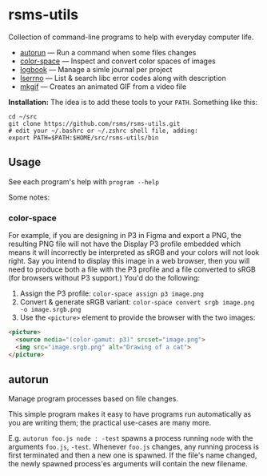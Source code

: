 # rsms-utils

Collection of command-line programs to help with everyday computer life.

- [autorun](bin/autorun) — Run a command when some files changes
- [color-space](bin/color-space) — Inspect and convert color spaces of images
- [logbook](bin/logbook) — Manage a simle journal per project
- [lserrno](bin/lserrno) — List & search libc error codes along with description
- [mkgif](bin/mkgif) — Creates an animated GIF from a video file

**Installation:** The idea is to add these tools to your `PATH`. Something like this:

```
cd ~/src
git clone https://github.com/rsms/rsms-utils.git
# edit your ~/.bashrc or ~/.zshrc shell file, adding:
export PATH=$PATH:$HOME/src/rsms-utils/bin
```


## Usage

See each program's help with `program --help`

Some notes:

### color-space

For example, if you are designing in P3 in Figma and export a PNG, the resulting PNG file will not have the Display P3 profile embedded which means it will incorrectly be interpreted as sRGB and your colors will not look right. Say you intend to display this image in a web browser, then you will need to produce both a file with the P3 profile and a file converted to sRGB (for browsers without P3 support.) You'd do the following:

1. Assign the P3 profile: `color-space assign p3 image.png`
2. Convert & generate sRGB variant: `color-space convert srgb image.png -o image.srgb.png`
3. Use the `<picture>` element to provide the browser with the two images:

```html
<picture>
  <source media="(color-gamut: p3)" srcset="image.png">
  <img src="image.srgb.png" alt="Drawing of a cat">
</picture>
```


## autorun

Manage program processes based on file changes.

This simple program makes it easy to have programs run automatically
as you are writing them; the practical use-cases are many more.

E.g. `autorun foo.js node : -test` spawns a process running `node` with the
arguments `foo.js`, `-test`. Whenever `foo.js` changes, any running process is
first terminated and then a new one is spawned. If the file's name changed,
the newly spawned process'es arguments will contain the new filename.
